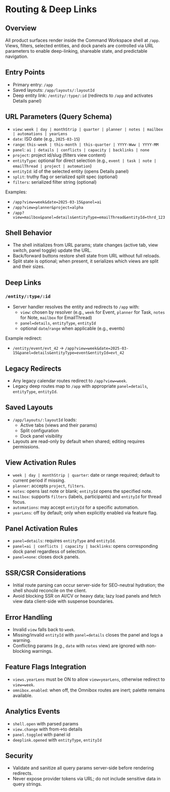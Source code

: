 # Routing & Deep Links

## Overview
All product surfaces render inside the Command Workspace shell at `/app`. Views, filters, selected entities, and dock panels are controlled via URL parameters to enable deep-linking, shareable state, and predictable navigation.

## Entry Points
- Primary entry: `/app`
- Saved layouts: `/app/layouts/:layoutId`
- Deep entity link: `/entity/:type/:id` (redirects to `/app` and activates Details panel)

## URL Parameters (Query Schema)
- `view`: `week | day | monthStrip | quarter | planner | notes | mailbox | automations | yearLens`
- `date`: ISO date (e.g., `2025-03-15`)
- `range`: `this-week | this-month | this-quarter | YYYY-Www | YYYY-MM`
- `panel`: `ai | details | conflicts | capacity | backlinks | none`
- `project`: project id/slug (filters view content)
- `entityType`: optional for direct selection (e.g., `event | task | note | emailThread | project | automation`)
- `entityId`: id of the selected entity (opens Details panel)
- `split`: truthy flag or serialized split spec (optional)
- `filters`: serialized filter string (optional)

Examples:
- `/app?view=week&date=2025-03-15&panel=ai`
- `/app?view=planner&project=alpha`
- `/app?view=mailbox&panel=details&entityType=emailThread&entityId=thrd_123`

## Shell Behavior
- The shell initializes from URL params; state changes (active tab, view switch, panel toggle) update the URL.
- Back/forward buttons restore shell state from URL without full reloads.
- Split state is optional; when present, it serializes which views are split and their sizes.

## Deep Links
### `/entity/:type/:id`
- Server handler resolves the entity and redirects to `/app` with:
  - `view`: chosen by resolver (e.g., `week` for Event, `planner` for Task, `notes` for Note, `mailbox` for EmailThread)
  - `panel=details`, `entityType`, `entityId`
  - optional `date`/`range` when applicable (e.g., events)

Example redirect:
- `/entity/event/evt_42` → `/app?view=week&date=2025-03-15&panel=details&entityType=event&entityId=evt_42`

## Legacy Redirects
- Any legacy calendar routes redirect to `/app?view=week`.
- Legacy deep routes map to `/app` with appropriate `panel=details`, `entityType`, `entityId`.

## Saved Layouts
- `/app/layouts/:layoutId` loads:
  - Active tabs (views and their params)
  - Split configuration
  - Dock panel visibility
- Layouts are read-only by default when shared; editing requires permissions.

## View Activation Rules
- `week | day | monthStrip | quarter`: date or range required; default to current period if missing.
- `planner`: accepts `project`, `filters`.
- `notes`: opens last note or blank; `entityId` opens the specified note.
- `mailbox`: supports `filters` (labels, participants) and `entityId` for thread focus.
- `automations`: may accept `entityId` for a specific automation.
- `yearLens`: off by default; only when explicitly enabled via feature flag.

## Panel Activation Rules
- `panel=details`: requires `entityType` and `entityId`.
- `panel=ai | conflicts | capacity | backlinks`: opens corresponding dock panel regardless of selection.
- `panel=none`: closes dock panels.

## SSR/CSR Considerations
- Initial route parsing can occur server-side for SEO-neutral hydration; the shell should reconcile on the client.
- Avoid blocking SSR on AI/CV or heavy data; lazy load panels and fetch view data client-side with suspense boundaries.

## Error Handling
- Invalid `view` falls back to `week`.
- Missing/invalid `entityId` with `panel=details` closes the panel and logs a warning.
- Conflicting params (e.g., `date` with `notes` view) are ignored with non-blocking warnings.

## Feature Flags Integration
- `views.yearLens` must be ON to allow `view=yearLens`, otherwise redirect to `view=week`.
- `omnibox.enabled`: when off, the Omnibox routes are inert; palette remains available.

## Analytics Events
- `shell.open` with parsed params
- `view.change` with from→to details
- `panel.toggled` with panel id
- `deeplink.opened` with `entityType`, `entityId`

## Security
- Validate and sanitize all query params server-side before rendering redirects.
- Never expose provider tokens via URL; do not include sensitive data in query strings.
